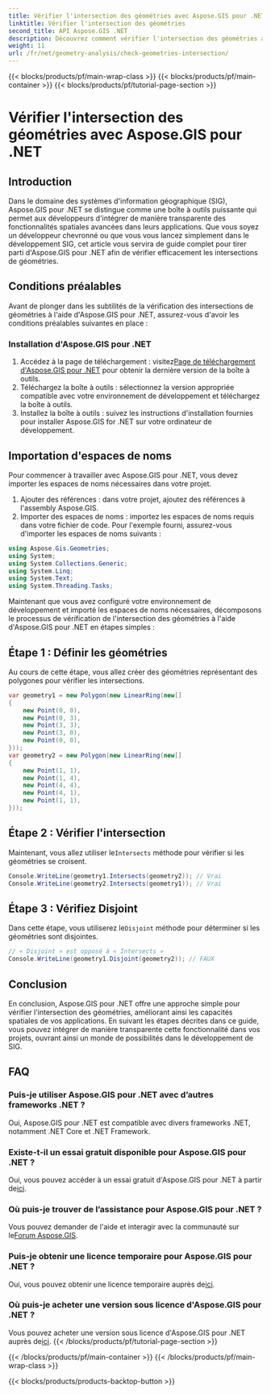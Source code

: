 ```yaml
---
title: Vérifier l'intersection des géométries avec Aspose.GIS pour .NET
linktitle: Vérifier l'intersection des géométries
second_title: API Aspose.GIS .NET
description: Découvrez comment vérifier l'intersection des géométries à l'aide d'Aspose.GIS pour .NET avec des conseils étape par étape. Améliorez votre développement SIG sans effort.
weight: 11
url: /fr/net/geometry-analysis/check-geometries-intersection/
---
```


{{< blocks/products/pf/main-wrap-class >}}
{{< blocks/products/pf/main-container >}}
{{< blocks/products/pf/tutorial-page-section >}}

# Vérifier l'intersection des géométries avec Aspose.GIS pour .NET

## Introduction
Dans le domaine des systèmes d'information géographique (SIG), Aspose.GIS pour .NET se distingue comme une boîte à outils puissante qui permet aux développeurs d'intégrer de manière transparente des fonctionnalités spatiales avancées dans leurs applications. Que vous soyez un développeur chevronné ou que vous vous lancez simplement dans le développement SIG, cet article vous servira de guide complet pour tirer parti d'Aspose.GIS pour .NET afin de vérifier efficacement les intersections de géométries.
## Conditions préalables
Avant de plonger dans les subtilités de la vérification des intersections de géométries à l'aide d'Aspose.GIS pour .NET, assurez-vous d'avoir les conditions préalables suivantes en place :
### Installation d'Aspose.GIS pour .NET
1.  Accédez à la page de téléchargement : visitez[Page de téléchargement d'Aspose.GIS pour .NET](https://releases.aspose.com/gis/net/) pour obtenir la dernière version de la boîte à outils.
2. Téléchargez la boîte à outils : sélectionnez la version appropriée compatible avec votre environnement de développement et téléchargez la boîte à outils.
3. Installez la boîte à outils : suivez les instructions d'installation fournies pour installer Aspose.GIS for .NET sur votre ordinateur de développement.

## Importation d'espaces de noms
Pour commencer à travailler avec Aspose.GIS pour .NET, vous devez importer les espaces de noms nécessaires dans votre projet.
1. Ajouter des références : dans votre projet, ajoutez des références à l'assembly Aspose.GIS.
2. Importer des espaces de noms : importez les espaces de noms requis dans votre fichier de code. Pour l'exemple fourni, assurez-vous d'importer les espaces de noms suivants :
```csharp
using Aspose.Gis.Geometries;
using System;
using System.Collections.Generic;
using System.Linq;
using System.Text;
using System.Threading.Tasks;
```

Maintenant que vous avez configuré votre environnement de développement et importé les espaces de noms nécessaires, décomposons le processus de vérification de l'intersection des géométries à l'aide d'Aspose.GIS pour .NET en étapes simples :
## Étape 1 : Définir les géométries
Au cours de cette étape, vous allez créer des géométries représentant des polygones pour vérifier les intersections.
```csharp
var geometry1 = new Polygon(new LinearRing(new[]
{
    new Point(0, 0),
    new Point(0, 3),
    new Point(3, 3),
    new Point(3, 0),
    new Point(0, 0),
}));
var geometry2 = new Polygon(new LinearRing(new[]
{
    new Point(1, 1),
    new Point(1, 4),
    new Point(4, 4),
    new Point(4, 1),
    new Point(1, 1),
}));
```
## Étape 2 : Vérifier l'intersection
 Maintenant, vous allez utiliser le`Intersects` méthode pour vérifier si les géométries se croisent.
```csharp
Console.WriteLine(geometry1.Intersects(geometry2)); // Vrai
Console.WriteLine(geometry2.Intersects(geometry1)); // Vrai
```
## Étape 3 : Vérifiez Disjoint
 Dans cette étape, vous utiliserez le`Disjoint` méthode pour déterminer si les géométries sont disjointes.
```csharp
// « Disjoint » est opposé à « Intersects »
Console.WriteLine(geometry1.Disjoint(geometry2)); // FAUX
```

## Conclusion
En conclusion, Aspose.GIS pour .NET offre une approche simple pour vérifier l'intersection des géométries, améliorant ainsi les capacités spatiales de vos applications. En suivant les étapes décrites dans ce guide, vous pouvez intégrer de manière transparente cette fonctionnalité dans vos projets, ouvrant ainsi un monde de possibilités dans le développement de SIG.
## FAQ
### Puis-je utiliser Aspose.GIS pour .NET avec d’autres frameworks .NET ?
Oui, Aspose.GIS pour .NET est compatible avec divers frameworks .NET, notamment .NET Core et .NET Framework.
### Existe-t-il un essai gratuit disponible pour Aspose.GIS pour .NET ?
 Oui, vous pouvez accéder à un essai gratuit d'Aspose.GIS pour .NET à partir de[ici](https://releases.aspose.com/).
### Où puis-je trouver de l’assistance pour Aspose.GIS pour .NET ?
 Vous pouvez demander de l'aide et interagir avec la communauté sur le[Forum Aspose.GIS](https://forum.aspose.com/c/gis/33).
### Puis-je obtenir une licence temporaire pour Aspose.GIS pour .NET ?
 Oui, vous pouvez obtenir une licence temporaire auprès de[ici](https://purchase.aspose.com/temporary-license/).
### Où puis-je acheter une version sous licence d'Aspose.GIS pour .NET ?
 Vous pouvez acheter une version sous licence d'Aspose.GIS pour .NET auprès de[ici](https://purchase.aspose.com/buy).
{{< /blocks/products/pf/tutorial-page-section >}}

{{< /blocks/products/pf/main-container >}}
{{< /blocks/products/pf/main-wrap-class >}}

{{< blocks/products/products-backtop-button >}}
